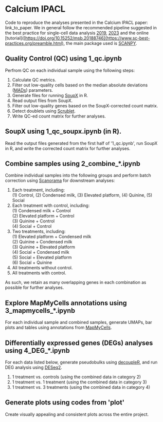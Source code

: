 # Calcium IPACL

Code to reproduce the analyses presented in the Calcium IPACL paper: link_to_paper. We in general follow the recommended pipeline suggested in the best practice for single-cell data analysis [2019](https://doi.org/10.15252/msb.20188746), [2023](https://doi.org/10.1038/s41576-023-00586-w) and the online [tutorial]([https://doi.org/10.15252/msb.20188746](https://www.sc-best-practices.org/preamble.html), the main package used is [SCANPY](https://doi.org/10.1186/s13059-017-1382-0).

## Quality Control (QC) using 1_qc.ipynb

Perfrom QC on each individual sample using the following steps:
1. Calculate QC metrics.
2. Filter out low-quality cells based on the median absolute deviations ([MADs](https://doi.org/10.1186/s13059-020-02136-7)) parameters.
3. Generate files for running [SoupX](https://doi.org/10.1093/gigascience/giaa151) in R.
4. Read output files from SoupX.
5. Filter out low-quality genes based on the SoupX-corrected count matrix.
6. Detect doublets using [Scrublet](https://doi.org/10.1016/j.cels.2018.11.005).
7. Write QC-ed count matrix for further analyses.


## SoupX using 1_qc_soupx.ipynb (in R).

Read the output files generated from the first half of '1_qc.ipynb', run SoupX in R, and write the corrected count matrix for further analyses.


## Combine samples using 2_combine_*.ipynb

Combine individual samples into the following groups and perform batch correction using [Scanorama](https://doi.org/10.1038/s41587-019-0113-3) for downstream analyses:
1. Each treatment, including:<br>
   (1) Control, (2) Condensed milk, (3) Elevated platform, (4) Quinine, (5) Social
2. Each treatment with control, including:<br>
   (1) Condensed milk + Control<br>
   (2) Elevated platform + Control<br>
   (3) Quinine + Control<br>
   (4) Social + Control
3. Two treatments, including:<br>
   (1) Elevated platform + Condensed milk<br>
   (2) Quinine + Condensed milk<br>
   (3) Quinine + Elevated platform<br>
   (4) Social + Condensed milk<br>
   (5) Social + Elevated platform<br>
   (6) Social + Quinine
4. All treatments without control.
5. All treatments with control.

As such, we retain as many overlapping genes in each combination as possible for further analyses.


## Explore MapMyCells annotations using 3_mapmycells_*.ipynb

For each individual sample and combined samples, generate UMAPs, bar plots and tables using annotations from [MapMyCells](https://knowledge.brain-map.org/mapmycells/process). 


## Differentially expressed genes (DEGs) analyses using 4_DEG_*.ipynb

For each data listed below, generate pseudobulks using [decoupleR](https://doi.org/10.1093/bioadv/vbac016), and run DEG analysis using [DESeq2](https://doi.org/10.1186/s13059-014-0550-8).
1. 1 treatment vs. controls (using the combined data in category 2)
2. 1 treatment vs. 1 treatment (using the combined data in category 3)
3. 1 treatment vs. 3 treatments (using the combined data in category 4)


## Generate plots using codes from 'plot'

Create visually appealing and consistent plots across the entire project.


